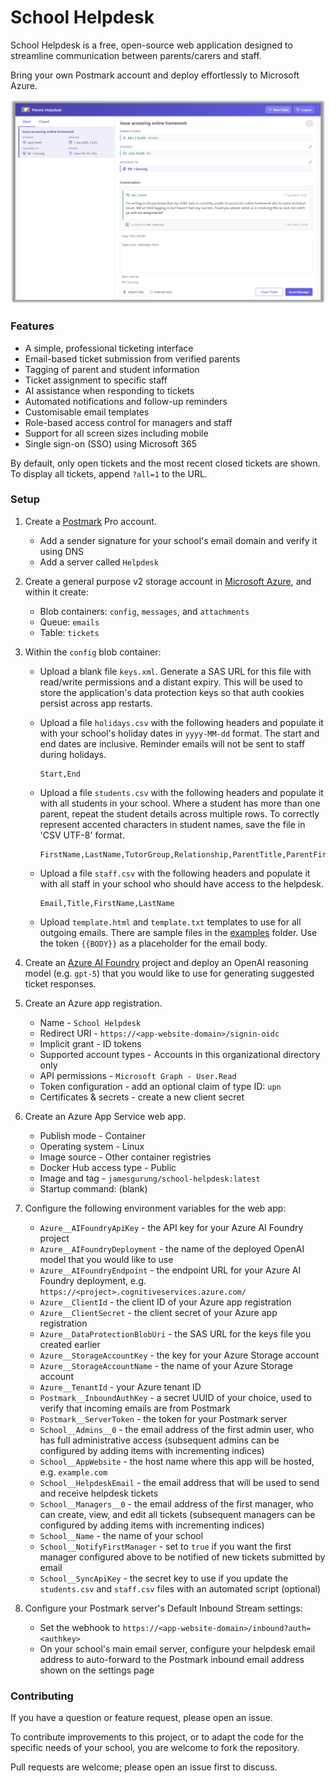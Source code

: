 # School Helpdesk

School Helpdesk is a free, open-source web application designed to streamline communication between parents/carers and staff.

Bring your own Postmark account and deploy effortlessly to Microsoft Azure.

![Screenshot of School Helpdesk](examples/screenshot.png)

### Features

* A simple, professional ticketing interface
* Email-based ticket submission from verified parents
* Tagging of parent and student information
* Ticket assignment to specific staff
* AI assistance when responding to tickets
* Automated notifications and follow-up reminders
* Customisable email templates
* Role-based access control for managers and staff
* Support for all screen sizes including mobile
* Single sign-on (SSO) using Microsoft 365

By default, only open tickets and the most recent closed tickets are shown. To display all tickets, append `?all=1` to the URL.

### Setup

1. Create a [Postmark](https://account.postmarkapp.com) Pro account.
    * Add a sender signature for your school's email domain and verify it using DNS
    * Add a server called `Helpdesk`

2. Create a general purpose v2 storage account in [Microsoft Azure](http://portal.azure.com), and within it create:
    * Blob containers: `config`, `messages`, and `attachments`
    * Queue: `emails`
    * Table: `tickets`

3. Within the `config` blob container:

    * Upload a blank file `keys.xml`. Generate a SAS URL for this file with read/write permissions and a distant expiry. This will be used to store the application's data protection keys so that auth cookies persist across app restarts.
    
    * Upload a file `holidays.csv` with the following headers and populate it with your school's holiday dates in `yyyy-MM-dd` format. The start and end dates are inclusive. Reminder emails will not be sent to staff during holidays.
        ```csv
        Start,End
        ```

    * Upload a file `students.csv` with the following headers and populate it with all students in your school. Where a student has more than one parent, repeat the student details across multiple rows. To correctly represent accented characters in student names, save the file in 'CSV UTF-8' format.

        ```csv
        FirstName,LastName,TutorGroup,Relationship,ParentTitle,ParentFirstName,ParentLastName,ParentEmailAddress,ParentPhoneNumber
        ```

    * Upload a file `staff.csv` with the following headers and populate it with all staff in your school who should have access to the helpdesk.
    
        ```csv
        Email,Title,FirstName,LastName
        ```
    
    * Upload `template.html` and `template.txt` templates to use for all outgoing emails. There are sample files in the [examples](examples) folder. Use the token `{{BODY}}` as a placeholder for the email body.

4. Create an [Azure AI Foundry](https://ai.azure.com/) project and deploy an OpenAI reasoning model (e.g. `gpt-5`) that you would like to use for generating suggested ticket responses.

5. Create an Azure app registration.
    * Name - `School Helpdesk`
    * Redirect URI - `https://<app-website-domain>/signin-oidc`
    * Implicit grant - ID tokens
    * Supported account types - Accounts in this organizational directory only
    * API permissions - `Microsoft Graph - User.Read`
    * Token configuration - add an optional claim of type ID: `upn`
    * Certificates & secrets - create a new client secret

6. Create an Azure App Service web app.
    * Publish mode - Container
    * Operating system - Linux
    * Image source - Other container registries
    * Docker Hub access type - Public
    * Image and tag - `jamesgurung/school-helpdesk:latest`
    * Startup command: (blank)

7. Configure the following environment variables for the web app:

    * `Azure__AIFoundryApiKey` - the API key for your Azure AI Foundry project
    * `Azure__AIFoundryDeployment` - the name of the deployed OpenAI model that you would like to use
    * `Azure__AIFoundryEndpoint` - the endpoint URL for your Azure AI Foundry deployment, e.g. `https://<project>.cognitiveservices.azure.com/`
    * `Azure__ClientId` - the client ID of your Azure app registration
    * `Azure__ClientSecret` - the client secret of your Azure app registration
    * `Azure__DataProtectionBlobUri` - the SAS URL for the keys file you created earlier
    * `Azure__StorageAccountKey` - the key for your Azure Storage account
    * `Azure__StorageAccountName` - the name of your Azure Storage account
    * `Azure__TenantId` - your Azure tenant ID
    * `Postmark__InboundAuthKey` - a secret UUID of your choice, used to verify that incoming emails are from Postmark
    * `Postmark__ServerToken` - the token for your Postmark server
    * `School__Admins__0` - the email address of the first admin user, who has full administrative access (subsequent admins can be configured by adding items with incrementing indices)
    * `School__AppWebsite` - the host name where this app will be hosted, e.g. `example.com`
    * `School__HelpdeskEmail` - the email address that will be used to send and receive helpdesk tickets
    * `School__Managers__0` - the email address of the first manager, who can create, view, and edit all tickets (subsequent managers can be configured by adding items with incrementing indices)
    * `School__Name` - the name of your school
    * `School__NotifyFirstManager` - set to `true` if you want the first manager configured above to be notified of new tickets submitted by email
    * `School__SyncApiKey` - the secret key to use if you update the `students.csv` and `staff.csv` files with an automated script (optional)

8. Configure your Postmark server's Default Inbound Stream settings:
    * Set the webhook to `https://<app-website-domain>/inbound?auth=<authkey>`
    * On your school's main email server, configure your helpdesk email address to auto-forward to the Postmark inbound email address shown on the settings page

### Contributing

If you have a question or feature request, please open an issue.

To contribute improvements to this project, or to adapt the code for the specific needs of your school, you are welcome to fork the repository.

Pull requests are welcome; please open an issue first to discuss.